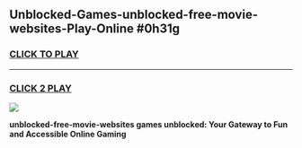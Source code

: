 
## Unblocked-Games-unblocked-free-movie-websites-Play-Online #0h31g
<h3>
<a href="https://news.freeplayer.one?title=unblocked-free-movie-websites&ref=3">CLICK TO PLAY</a></h3>
<hr>

<h3>
<a href="https://news.freeplayer.one?title=unblocked-free-movie-websites&ref=3">CLICK 2 PLAY</a>
  
</h3>

<a href="https://news.freeplayer.one?title=unblocked-free-movie-websites&ref=3"><img src="https://clearcache.store/games.png"></a>


**unblocked-free-movie-websites games unblocked: Your Gateway to Fun and Accessible Online Gaming**
